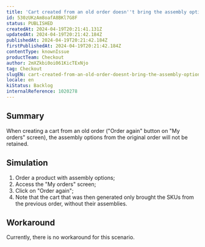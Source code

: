```yaml
---
title: 'Cart created from an old order doesn''t bring the assembly options'
id: 530zUKzAm8oafA8BKl7G8F
status: PUBLISHED
createdAt: 2024-04-19T20:21:41.131Z
updatedAt: 2024-04-19T20:21:42.184Z
publishedAt: 2024-04-19T20:21:42.184Z
firstPublishedAt: 2024-04-19T20:21:42.184Z
contentType: knownIssue
productTeam: Checkout
author: 2mXZkbi0oi061KicTExNjo
tag: Checkout
slugEN: cart-created-from-an-old-order-doesnt-bring-the-assembly-options
locale: en
kiStatus: Backlog
internalReference: 1020278
---
```


## Summary


When creating a cart from an old order ("Order again" button on "My orders" screen), the assembly options from the original order will not be retained.


##

## Simulation



1. Order a product with assembly options;
2. Access the "My orders" screen;
3. Click on "Order again";
4. Note that the cart that was then generated only brought the SKUs from the previous order, without their assemblies.


##

## Workaround


Currently, there is no workaround for this scenario.





